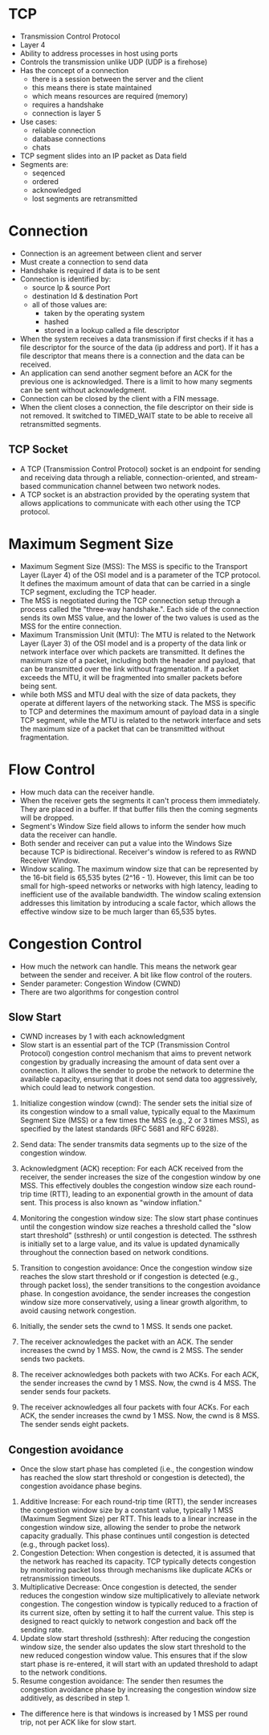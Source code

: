 # TCP

- Transmission Control Protocol
- Layer 4
- Ability to address processes in host using ports
- Controls the transmission unlike UDP (UDP is a firehose)
- Has the concept of a connection
    - there is a session between the server and the client
    - this means there is state maintained
    - which means resources are required (memory)
    - requires a handshake
    - connection is layer 5
- Use cases:
    - reliable connection
    - database connections
    - chats
- TCP segment slides into an IP packet as Data field
- Segments are:
    - seqenced
    - ordered
    - acknowledged
    - lost segments are retransmitted

# Connection

- Connection is an agreement between client and server
- Must create a connection to send data
- Handshake is required if data is to be sent
- Connection is identified by:
    - source Ip & source Port
    - destination Id & destination Port
    - all of those values are:
        - taken by the operating system
        - hashed
        - stored in a lookup called a file descriptor
- When the system receives a data transmission if first checks if it has a file descriptor for the source of the data (ip address and port). If it has a file descriptor that means there is a connection and the data can be received.
- An application can send another segment before an ACK for the previous one is acknowledged. There is a limit to how many segments can be sent without acknowledgment.
- Connection can be closed by the client with a FIN message.
- When the client closes a connection, the file descriptor on their side is not removed. It switched to TIMED_WAIT state to be able to receive all retransmitted segments.

## TCP Socket

- A TCP (Transmission Control Protocol) socket is an endpoint for sending and receiving data through a reliable, connection-oriented, and stream-based communication channel between two network nodes.
- A TCP socket is an abstraction provided by the operating system that allows applications to communicate with each other using the TCP protocol.

# Maximum Segment Size

- Maximum Segment Size (MSS): The MSS is specific to the Transport Layer (Layer 4) of the OSI model and is a parameter of the TCP protocol. It defines the maximum amount of data that can be carried in a single TCP segment, excluding the TCP header. 
- The MSS is negotiated during the TCP connection setup through a process called the "three-way handshake.". Each side of the connection sends its own MSS value, and the lower of the two values is used as the MSS for the entire connection. 
- Maximum Transmission Unit (MTU): The MTU is related to the Network Layer (Layer 3) of the OSI model and is a property of the data link or network interface over which packets are transmitted. It defines the maximum size of a packet, including both the header and payload, that can be transmitted over the link without fragmentation. If a packet exceeds the MTU, it will be fragmented into smaller packets before being sent.
- while both MSS and MTU deal with the size of data packets, they operate at different layers of the networking stack. The MSS is specific to TCP and determines the maximum amount of payload data in a single TCP segment, while the MTU is related to the network interface and sets the maximum size of a packet that can be transmitted without fragmentation. 

# Flow Control

- How much data can the receiver handle.
- When the receiver gets the segments it can't process them immediately. They are placed in a buffer. If that buffer fills then the coming segments will be dropped.
- Segment's Window Size field allows to inform the sender how much data the receiver can handle.
- Both sender and receiver can put a value into the Windows Size because TCP is bidirectional. Receiver's window is refered to as RWND Receiver Window.
- Window scaling. The maximum window size that can be represented by the 16-bit field is 65,535 bytes (2^16 - 1). However, this limit can be too small for high-speed networks or networks with high latency, leading to inefficient use of the available bandwidth. The window scaling extension addresses this limitation by introducing a scale factor, which allows the effective window size to be much larger than 65,535 bytes.

# Congestion Control

- How much the network can handle. This means the network gear between the sender and receiver. A bit like flow control of the routers.
- Sender parameter: Congestion Window (CWND)
- There are two algorithms for congestion control

## Slow Start

- CWND increases by 1 with each acknowledgment
- Slow start is an essential part of the TCP (Transmission Control Protocol) congestion control mechanism that aims to prevent network congestion by gradually increasing the amount of data sent over a connection. It allows the sender to probe the network to determine the available capacity, ensuring that it does not send data too aggressively, which could lead to network congestion.

1. Initialize congestion window (cwnd): The sender sets the initial size of its congestion window to a small value, typically equal to the Maximum Segment Size (MSS) or a few times the MSS (e.g., 2 or 3 times MSS), as specified by the latest standards (RFC 5681 and RFC 6928).
2. Send data: The sender transmits data segments up to the size of the congestion window.
3. Acknowledgment (ACK) reception: For each ACK received from the receiver, the sender increases the size of the congestion window by one MSS. This effectively doubles the congestion window size each round-trip time (RTT), leading to an exponential growth in the amount of data sent. This process is also known as "window inflation."
4. Monitoring the congestion window size: The slow start phase continues until the congestion window size reaches a threshold called the "slow start threshold" (ssthresh) or until congestion is detected. The ssthresh is initially set to a large value, and its value is updated dynamically throughout the connection based on network conditions.
5. Transition to congestion avoidance: Once the congestion window size reaches the slow start threshold or if congestion is detected (e.g., through packet loss), the sender transitions to the congestion avoidance phase. In congestion avoidance, the sender increases the congestion window size more conservatively, using a linear growth algorithm, to avoid causing network congestion.

1. Initially, the sender sets the cwnd to 1 MSS. It sends one packet.
2. The receiver acknowledges the packet with an ACK. The sender increases the cwnd by 1 MSS. Now, the cwnd is 2 MSS. The sender sends two packets.
3. The receiver acknowledges both packets with two ACKs. For each ACK, the sender increases the cwnd by 1 MSS. Now, the cwnd is 4 MSS. The sender sends four packets.
4. The receiver acknowledges all four packets with four ACKs. For each ACK, the sender increases the cwnd by 1 MSS. Now, the cwnd is 8 MSS. The sender sends eight packets.

## Congestion avoidance

- Once the slow start phase has completed (i.e., the congestion window has reached the slow start threshold or congestion is detected), the congestion avoidance phase begins.

1. Additive Increase: For each round-trip time (RTT), the sender increases the congestion window size by a constant value, typically 1 MSS (Maximum Segment Size) per RTT. This leads to a linear increase in the congestion window size, allowing the sender to probe the network capacity gradually. This phase continues until congestion is detected (e.g., through packet loss).
2. Congestion Detection: When congestion is detected, it is assumed that the network has reached its capacity. TCP typically detects congestion by monitoring packet loss through mechanisms like duplicate ACKs or retransmission timeouts.
3. Multiplicative Decrease: Once congestion is detected, the sender reduces the congestion window size multiplicatively to alleviate network congestion. The congestion window is typically reduced to a fraction of its current size, often by setting it to half the current value. This step is designed to react quickly to network congestion and back off the sending rate.
4. Update slow start threshold (ssthresh): After reducing the congestion window size, the sender also updates the slow start threshold to the new reduced congestion window value. This ensures that if the slow start phase is re-entered, it will start with an updated threshold to adapt to the network conditions.
5. Resume congestion avoidance: The sender then resumes the congestion avoidance phase by increasing the congestion window size additively, as described in step 1.

- The difference here is that windows is increased by 1 MSS per round trip, not per ACK like for slow start.